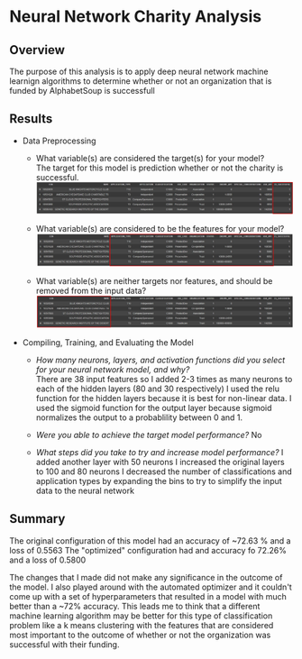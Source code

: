 # Neural Network Charity Analysis

## **Overview** 
The purpose of this analysis is to apply deep neural network machine learnign algorithms to determine whether or not an organization that is funded by AlphabetSoup is successfull 

## **Results**
  - Data Preprocessing
    - What variable(s) are considered the target(s) for your model?                         
      The target for this model is prediction whether or not the charity is successful.
      ![targets](https://github.com/nsmeltz/Neural_Network_Charity_Analysis/blob/9f803b99525d9cd329d43ae2489345b9cf3491d7/Images/target.jpg)
      
    - What variable(s) are considered to be the features for your model?                                     
    ![features](https://github.com/nsmeltz/Neural_Network_Charity_Analysis/blob/9f803b99525d9cd329d43ae2489345b9cf3491d7/Images/features.jpg)
   
    - What variable(s) are neither targets nor features, and should be removed from the input data?                           
    ![delete](https://github.com/nsmeltz/Neural_Network_Charity_Analysis/blob/9f803b99525d9cd329d43ae2489345b9cf3491d7/Images/neither.jpg)
    
  - Compiling, Training, and Evaluating the Model
    - *How many neurons, layers, and activation functions did you select for your neural network model, and why?*      
      There are 38 input features so I added 2-3 times as many neurons to each of the hidden layers (80 and 30 respectively)
      I used the relu function for the hidden layers because it is best for non-linear data.
      I used the sigmoid function for the output layer because sigmoid normalizes the output to a probablility between 0 and 1.
      
    - *Were you able to achieve the target model performance?*
      No
      
    - *What steps did you take to try and increase model performance?*
      I added another layer with 50 neurons 
      I increased the original layers to 100 and 80 neurons
      I decreased the number of classifications and application types by expanding the bins to try to simplify the input data to the neural network
      
## **Summary**

The original configuration of this model had an accuracy of ~72.63 % and a loss of 0.5563
The "optimized" configuration had and accuracy fo 72.26% and a loss of 0.5800

The changes that I made did not make any significance in the outcome of the model. I also played around with the automated optimizer and it couldn't come up with a set of hyperparameters that resulted in a model with much better than a ~72% accuracy. This leads me to think that a different machine learning algorithm may be better for this type of classification problem like a k means clustering with the features that are considered most important to the outcome of whether or not the organization was successful with their funding. 
